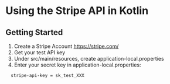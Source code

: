 # Using the Stripe API in Kotlin

## Getting Started
1. Create a Stripe Account https://stripe.com/
2. Get your test API key
3. Under src/main/resources, create application-local.properties
4. Enter your secret key in application-local.properties:

```
  stripe-api-key = sk_test_XXX
```
  

